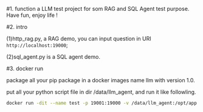 #1. function
a LLM test project for som RAG and SQL Agent test purpose. 
Have fun, enjoy life !

#2. intro

 (1)http_rag.py, a RAG demo, you can input question in URI `http://localhost:19000`;
 
 (2)sql_agent.py is a SQL agent demo.

#3. docker run

package all your pip package in a docker images name llm with version 1.0.

put all your python script file in dir /data/llm_agent, and run it like followling.

```sh
docker run -dit --name test -p 19001:19000 -v /data/llm_agent:/opt/app llm:1.0
```